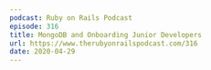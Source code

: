 ```yaml
---
podcast: Ruby on Rails Podcast
episode: 316
title: MongoDB and Onboarding Junior Developers
url: https://www.therubyonrailspodcast.com/316
date: 2020-04-29
---
```

